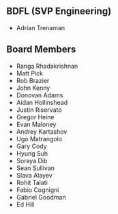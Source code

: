 
## BDFL (SVP Engineering)
* Adrian Trenaman

## Board Members
* Ranga Rhadakrishnan
* Matt Pick
* Rob Brazier
* John Kenny
* Donovan Adams
* Aidan Hollinshead
* Justin Riservato
* Gregor Heine
* Evan Maloney
* Andrey Kartashov
* Ugo Matrangolo
* Gary Cody
* Hyung Suh
* Soraya Dib
* Sean Sullivan
* Slava Alayev
* Rohit Talati
* Fabio Cognigni
* Gabriel Goodman
* Ed Hill

